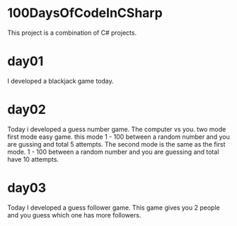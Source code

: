 # 100DaysOfCodeInCSharp
This project is a combination of C# projects.

# day01
I developed a blackjack game today.

# day02
Today i developed a guess number game. The computer vs you. two mode first mode easy game. this mode 1 - 100 between a random number and you are gussing and total 5 attempts.
The second mode is the same as the first mode. 1 - 100 between a random number and you are guessing and total have 10 attempts.

# day03
Today I developed a guess follower game. This game gives you 2 people and you guess which one has more followers.